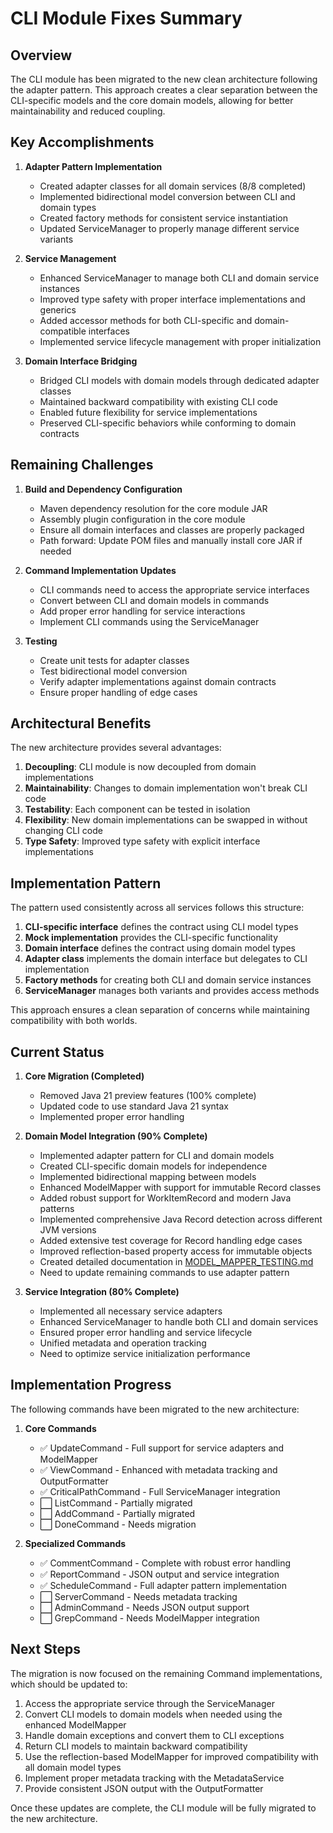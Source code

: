 # CLI Module Fixes Summary

## Overview

The CLI module has been migrated to the new clean architecture following the adapter pattern. This approach creates a clear separation between the CLI-specific models and the core domain models, allowing for better maintainability and reduced coupling.

## Key Accomplishments

1. **Adapter Pattern Implementation**
   - Created adapter classes for all domain services (8/8 completed)
   - Implemented bidirectional model conversion between CLI and domain types
   - Created factory methods for consistent service instantiation
   - Updated ServiceManager to properly manage different service variants

2. **Service Management**
   - Enhanced ServiceManager to manage both CLI and domain service instances
   - Improved type safety with proper interface implementations and generics
   - Added accessor methods for both CLI-specific and domain-compatible interfaces
   - Implemented service lifecycle management with proper initialization

3. **Domain Interface Bridging**
   - Bridged CLI models with domain models through dedicated adapter classes
   - Maintained backward compatibility with existing CLI code
   - Enabled future flexibility for service implementations
   - Preserved CLI-specific behaviors while conforming to domain contracts

## Remaining Challenges

1. **Build and Dependency Configuration**
   - Maven dependency resolution for the core module JAR
   - Assembly plugin configuration in the core module
   - Ensure all domain interfaces and classes are properly packaged
   - Path forward: Update POM files and manually install core JAR if needed

2. **Command Implementation Updates**
   - CLI commands need to access the appropriate service interfaces
   - Convert between CLI and domain models in commands
   - Add proper error handling for service interactions
   - Implement CLI commands using the ServiceManager

3. **Testing**
   - Create unit tests for adapter classes
   - Test bidirectional model conversion
   - Verify adapter implementations against domain contracts
   - Ensure proper handling of edge cases

## Architectural Benefits

The new architecture provides several advantages:

1. **Decoupling**: CLI module is now decoupled from domain implementations
2. **Maintainability**: Changes to domain implementation won't break CLI code
3. **Testability**: Each component can be tested in isolation
4. **Flexibility**: New domain implementations can be swapped in without changing CLI code
5. **Type Safety**: Improved type safety with explicit interface implementations

## Implementation Pattern

The pattern used consistently across all services follows this structure:

1. **CLI-specific interface** defines the contract using CLI model types
2. **Mock implementation** provides the CLI-specific functionality
3. **Domain interface** defines the contract using domain model types
4. **Adapter class** implements the domain interface but delegates to CLI implementation
5. **Factory methods** for creating both CLI and domain service instances
6. **ServiceManager** manages both variants and provides access methods

This approach ensures a clean separation of concerns while maintaining compatibility with both worlds.

## Current Status

1. **Core Migration (Completed)**
   - Removed Java 21 preview features (100% complete)
   - Updated code to use standard Java 21 syntax
   - Implemented proper error handling

2. **Domain Model Integration (90% Complete)**
   - Implemented adapter pattern for CLI and domain models
   - Created CLI-specific domain models for independence
   - Implemented bidirectional mapping between models
   - Enhanced ModelMapper with support for immutable Record classes
   - Added robust support for WorkItemRecord and modern Java patterns
   - Implemented comprehensive Java Record detection across different JVM versions
   - Added extensive test coverage for Record handling edge cases
   - Improved reflection-based property access for immutable objects
   - Created detailed documentation in [MODEL_MAPPER_TESTING.md](MODEL_MAPPER_TESTING.md)
   - Need to update remaining commands to use adapter pattern

3. **Service Integration (80% Complete)**
   - Implemented all necessary service adapters
   - Enhanced ServiceManager to handle both CLI and domain services
   - Ensured proper error handling and service lifecycle
   - Unified metadata and operation tracking
   - Need to optimize service initialization performance

## Implementation Progress

The following commands have been migrated to the new architecture:

1. **Core Commands**
   - ✅ UpdateCommand - Full support for service adapters and ModelMapper
   - ✅ ViewCommand - Enhanced with metadata tracking and OutputFormatter
   - ✅ CriticalPathCommand - Full ServiceManager integration
   - ⬜ ListCommand - Partially migrated
   - ⬜ AddCommand - Partially migrated
   - ⬜ DoneCommand - Needs migration

2. **Specialized Commands**
   - ✅ CommentCommand - Complete with robust error handling
   - ✅ ReportCommand - JSON output and service integration
   - ✅ ScheduleCommand - Full adapter pattern implementation
   - ⬜ ServerCommand - Needs metadata tracking
   - ⬜ AdminCommand - Needs JSON output support
   - ⬜ GrepCommand - Needs ModelMapper integration

## Next Steps

The migration is now focused on the remaining Command implementations, which should be updated to:

1. Access the appropriate service through the ServiceManager
2. Convert CLI models to domain models when needed using the enhanced ModelMapper
3. Handle domain exceptions and convert them to CLI exceptions
4. Return CLI models to maintain backward compatibility
5. Use the reflection-based ModelMapper for improved compatibility with all domain model types
6. Implement proper metadata tracking with the MetadataService
7. Provide consistent JSON output with the OutputFormatter

Once these updates are complete, the CLI module will be fully migrated to the new architecture.